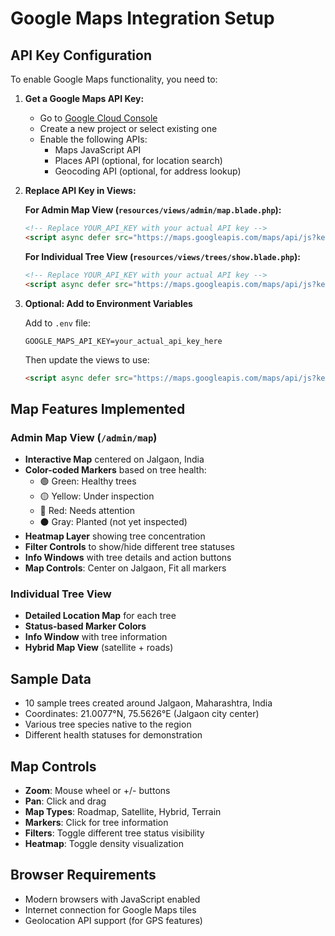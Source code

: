 # Google Maps Integration Setup

## API Key Configuration

To enable Google Maps functionality, you need to:

1. **Get a Google Maps API Key:**
   - Go to [Google Cloud Console](https://console.cloud.google.com/)
   - Create a new project or select existing one
   - Enable the following APIs:
     - Maps JavaScript API
     - Places API (optional, for location search)
     - Geocoding API (optional, for address lookup)

2. **Replace API Key in Views:**
   
   **For Admin Map View (`resources/views/admin/map.blade.php`):**
   ```html
   <!-- Replace YOUR_API_KEY with your actual API key -->
   <script async defer src="https://maps.googleapis.com/maps/api/js?key=YOUR_ACTUAL_API_KEY&libraries=visualization&callback=initMap"></script>
   ```

   **For Individual Tree View (`resources/views/trees/show.blade.php`):**
   ```html
   <!-- Replace YOUR_API_KEY with your actual API key -->
   <script async defer src="https://maps.googleapis.com/maps/api/js?key=YOUR_ACTUAL_API_KEY&callback=initTreeMap"></script>
   ```

3. **Optional: Add to Environment Variables**
   
   Add to `.env` file:
   ```
   GOOGLE_MAPS_API_KEY=your_actual_api_key_here
   ```
   
   Then update the views to use:
   ```html
   <script async defer src="https://maps.googleapis.com/maps/api/js?key={{ env('GOOGLE_MAPS_API_KEY') }}&libraries=visualization&callback=initMap"></script>
   ```

## Map Features Implemented

### Admin Map View (`/admin/map`)
- **Interactive Map** centered on Jalgaon, India
- **Color-coded Markers** based on tree health:
  - 🟢 Green: Healthy trees
  - 🟡 Yellow: Under inspection
  - 🔴 Red: Needs attention
  - ⚫ Gray: Planted (not yet inspected)
- **Heatmap Layer** showing tree concentration
- **Filter Controls** to show/hide different tree statuses
- **Info Windows** with tree details and action buttons
- **Map Controls**: Center on Jalgaon, Fit all markers

### Individual Tree View
- **Detailed Location Map** for each tree
- **Status-based Marker Colors**
- **Info Window** with tree information
- **Hybrid Map View** (satellite + roads)

## Sample Data
- 10 sample trees created around Jalgaon, Maharashtra, India
- Coordinates: 21.0077°N, 75.5626°E (Jalgaon city center)
- Various tree species native to the region
- Different health statuses for demonstration

## Map Controls
- **Zoom**: Mouse wheel or +/- buttons
- **Pan**: Click and drag
- **Map Types**: Roadmap, Satellite, Hybrid, Terrain
- **Markers**: Click for tree information
- **Filters**: Toggle different tree status visibility
- **Heatmap**: Toggle density visualization

## Browser Requirements
- Modern browsers with JavaScript enabled
- Internet connection for Google Maps tiles
- Geolocation API support (for GPS features)